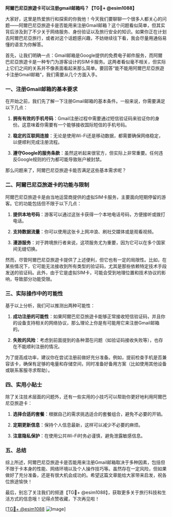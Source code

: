 **阿爾巴尼亞旅遊卡可以注册gmail邮箱吗？【TG💪+ @esim1088】**

大家好，这里是热爱旅行和探索的你我他！今天我们要聊聊一个很多人都关心的问题——阿爾巴尼亞旅遊卡是否能用来注册Gmail邮箱？这个问题看似简单，但其实背后涉及到了不少关于网络服务、身份验证以及旅行安全的知识。如果你正在计划去阿爾巴尼亞旅行，或者对这个话题感兴趣，不妨继续往下看，我会尽量用通俗易懂的语言为你解答。

首先，让我们明确一点：Gmail邮箱是Google提供的免费电子邮件服务，而阿爾巴尼亞旅遊卡是一种专门为游客设计的SIM卡服务。这两者看似毫不相关，但实际上它们之间的关系并不像表面看起来那么简单。要回答“能不能用阿爾巴尼亞旅遊卡注册Gmail邮箱”，我们需要从几个方面入手。

### 一、注册Gmail邮箱的基本要求

在开始之前，我们先了解一下注册Gmail邮箱的基本条件。一般来说，你需要满足以下几点：

1. **拥有有效的手机号码**：Gmail注册过程中需要通过短信验证码来验证你的身份。这意味着你需要有一个能够接收国际短信的手机号码。
   
2. **稳定的互联网连接**：无论是使用Wi-Fi还是移动数据，都需要确保网络稳定，以便顺利完成注册流程。

3. **遵守Google的服务条款**：虽然这听起来很官方，但实际上非常重要。任何违反Google规则的行为都可能导致账户被封禁。

那么问题来了，阿爾巴尼亞旅遊卡能否满足这些基本需求呢？

### 二、阿爾巴尼亞旅遊卡的功能与限制

阿爾巴尼亞旅遊卡是由当地运营商提供的虚拟SIM卡服务，主要面向短期停留的游客。它的功能包括但不限于以下几点：

1. **提供本地号码**：游客可以通过这张卡获得一个本地电话号码，方便接听或拨打电话。
   
2. **支持数据流量**：你可以使用这张卡上网冲浪、刷社交媒体或是观看视频。

3. **漫游服务**：对于跨境旅行者来说，这项服务尤为重要，因为它可以在多个国家间无缝切换。

然而，尽管阿爾巴尼亞旅遊卡提供了上述便利，但它也有一定的局限性。比如，在某些情况下，它可能无法接收到所有类型的验证码，尤其是那些依赖特定技术手段发送的验证码。此外，由于它是虚拟SIM卡，可能会受到地理位置和技术协议的影响，导致部分功能受限。

### 三、实际操作中的可能性

基于以上分析，我们可以推测出两种可能性：

1. **成功注册的可能性**：如果阿爾巴尼亞旅遊卡能够正常接收短信验证码，并且你的设备支持相关的网络协议，那么理论上你是有可能用它来注册Gmail邮箱的。

2. **失败的风险**：考虑到前面提到的各种潜在问题（如验证码接收失败等），也存在不能顺利注册的情况。

为了提高成功率，建议你在尝试注册前做好充分准备。例如，提前检查手机是否兼容该卡，确保有足够的电量和存储空间，同时准备好备用方案（比如使用其他设备或联系客服寻求帮助）。

### 四、实用小贴士

除了关注技术层面的问题外，还有一些实用的小技巧可以帮助你更好地利用阿爾巴尼亞旅遊卡：

1. **选择合适的套餐**：根据自己的需求挑选适合的套餐组合，避免不必要的开销。
   
2. **定期更新信息**：保持个人信息最新，这样可以减少不必要的麻烦。
   
3. **注意隐私保护**：在使用公共Wi-Fi时务必谨慎，避免泄露敏感信息。

### 五、总结

综上所述，阿爾巴尼亞旅遊卡是否能用来注册Gmail邮箱取决于多种因素，包括但不限于卡本身的性能、网络环境以及个人操作技巧等。虽然存在一定风险，但如果做好了充分准备，还是有很大机会成功的。希望这篇文章能给大家带来启发，祝各位旅途愉快！

最后，别忘了关注我们的频道【TG💪+ @esim1088】，获取更多关于旅行科技和生活方式的信息哦！记得点赞收藏，下次再见啦！

[[TG💪+ @esim1088](https://t.me/s/esim1088) ![Image](https://i.postimg.cc/4NQfJmqS/Snipaste-2025-05-13-00-14-12.png)]